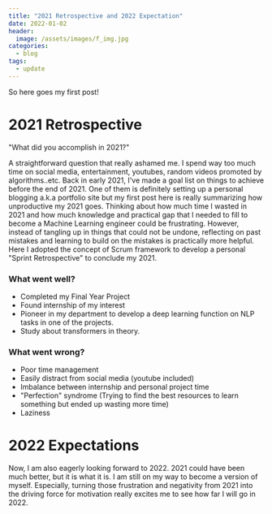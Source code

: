 ```yaml
---
title: "2021 Retrospective and 2022 Expectation"
date: 2022-01-02
header:
  image: /assets/images/f_img.jpg
categories:
  - blog
tags:
  - update
---
```


So here goes my first post!

# 2021 Retrospective

"What did you accomplish in 2021?" 

A straightforward question that really ashamed me. I spend way too much time on social media, entertainment, youtubes, random videos promoted by algorithms..etc. Back in early 2021, I've made a goal list on things to achieve before the end of 2021. One of them is definitely setting up a personal blogging a.k.a portfolio site but my first post here is really summarizing how unproductive my 2021 goes. Thinking about how much time I wasted in 2021 and how much knowledge and practical gap that I needed to fill to become a Machine Learning engineer could be frustrating. However, instead of tangling up in things that could not be undone, reflecting on past mistakes and learning to build on the mistakes is practically more helpful. Here I adopted the concept of Scrum framework to develop a personal "Sprint Retrospective" to conclude my 2021.

### What went well?
* Completed my Final Year Project
* Found internship of my interest
* Pioneer in my department to develop a deep learning function on NLP tasks in one of the projects.
* Study about transformers in theory.

### What went wrong?
* Poor time management
* Easily distract from social media (youtube included)
* Imbalance between internship and personal project time
* "Perfection" syndrome (Trying to find the best resources to learn something but ended up wasting more time)
* Laziness

# 2022 Expectations

Now, I am also eagerly looking forward to 2022. 2021 could have been much better, but it is what it is. I am still on my way to become a version of myself. Especially, turning those frustration and negativity from 2021 into the driving force for motivation really excites me to see how far I will go in 2022.
